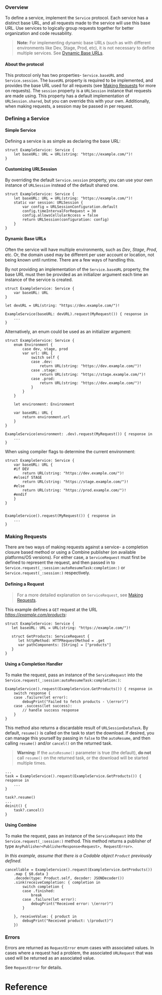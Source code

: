 ### Overview

To define a service, implement the `Service` protocol. Each service has a distinct base URL, and all requests made
to the service will use this base URL. Use services to logically group requests together for better organization and code
reusability.

> **Note:** For implementing dynamic base URLs (such as with different environments like Dev, Stage, Prod, etc), 
> it is not necessary to define multiple services. See [Dynamic Base URLs](#dynamicURL).

#### About the protocol
This protocol only has two properties- `Service.baseURL` and `Service.session`. The `baseURL` property is required to be
implemented, and provides the base URL used for all requests (see [Making Requests](Making%20Requests.html) for more on requests). The `session` property is a `URLSession` instance that requests are made using. This property has a default implementation of `URLSession.shared`, but you can override this with your own. Additionally, when making requests,
a session may be passed in per request.

### Defining a Service

#### Simple Service

Defining a service is as simple as declaring the base URL:

```
struct ExampleService: Service {
    let baseURL: URL = URL(string: "https://example.com/")!
}
```

#### Customizing URLSession

By overriding the default `Service.session` property, you can use your own instance of `URLSession` instead of the default shared one.

```
struct ExampleService: Service {
    let baseURL: URL = URL(string: "https://example.com/")!
    static var session: URLSession {
        var config = URLSessionConfiguration.default
        config.timeIntervalForRequest = 30
        config.allowsCellularAccess = false
        return URLSession(configuration: config)
    }
}
```
<a name="dynamicURL"></a>

#### Dynamic Base URLs

Often the service will have multiple environments, such as _Dev_, _Stage_, _Prod_, etc. Or, the domain used may be
different per user account or location, not being known until runtime. There are a few ways of handling this.

By not providing an implementation of the `Service.baseURL` property, the base URL must then be provided as an initializer argument each time an instance of the service is created.

```
struct ExampleService: Service {
    var baseURL: URL
}

let devURL = URL(string: "https://dev.example.com/")!

ExampleService(baseURL: devURL).request(MyRequest()) { response in
    ...
}
```
Alternatively, an enum could be used as an initializer argument:
```
struct ExampleService: Service {
    enum Environment {
        case dev, stage, prod
        var url: URL {
            switch self {
            case .dev:
                return URL(string: "https://dev.example.com/")!
            case .stage:
                return URL(string: "https://stage.example.com/")!
            case .prod:
                return URL(string: "https://dev.example.com/")!
            }
        }
    }
    
    let environment: Environment
    
    var baseURL: URL {
        return environment.url
    }
}

ExampleService(environment: .dev).request(MyRequest()) { response in
    ...
}
```
When using compiler flags to determine the current environment:
```
struct ExampleService: Service {
    var baseURL: URL {
    #if DEV
        return URL(string: "https://dev.example.com/")!
    #elseif STAGE
        return URL(string: "https://stage.example.com/")!
    #else
        return URL(string: "https://prod.example.com/")!
    #endif
    }
}


ExampleService().request(MyRequest()) { response in
    ...
}
```

### Making Requests

There are two ways of making requests against a service- a completion closure based method or using a Combine publisher
(on available platforms/OS versions). For either case, a `ServiceRequest` must first be defined to represent the request, and then passed in to `Service.request(_:session:autoResumeTask:completion:)` or `Service.request(_:session:)`
respectively.

#### Defining a Request

> For a more detailed explanation on `ServiceRequest`, see [Making Requests](Making%20Requests.html).

This example defines a `GET` request at the URL _https://example.com/products_:

```
struct ExampleService: Service {
   let baseURL: URL = URL(string: "https://example.com/")!
   
   struct GetProducts: ServiceRequest {
      let httpMethod: HTTPRequestMethod = .get
      var pathComponents: [String] = ["products"]
   }
}
```

#### Using a Completion Handler

To make the request, pass an instance of the `ServiceRequest` into the
`Service.request(_:session:autoResumeTask:completion:)`:
```
ExampleService().request(ExampleService.GetProducts()) { response in
    switch response {
    case .failure(let error):
        debugPrint("Failed to fetch products - \(error)")
    case .success(let success):
        // handle success response
    }
}
```

This method also returns a discardable result of `URLSessionDataTask`. By default, `resume()` is called on the task to
start the download. If desired, you can manage this yourself by passing in `false` to the `autoResume`, and then calling `resume()` and/or `cancel()` on the returned task.

> **Warning:** If the `autoResume()` parameter is true (the default), **do not** call `resume()` on the returned task, or
> the download will be started multiple times.

```
...
task = ExampleService().request(ExampleService.GetProducts()) { response in
    ...
}

task?.resume()
...
deinit() {
    task?.cancel()
}
```

#### Using Combine

To make the request, pass an instance of the `ServiceRequest` into the `Service.request(_:session:)` method. This 
method returns a publisher of type `AnyPublisher<PublisherResponse<Request>, RequestError>`.

_In this example, assume that there is a Codable object `Product` previously defined._

```
cancellable = ExampleService().request(ExampleService.GetProducts())
    .map { $0.data }
    .decode(type: Product.self, decoder: JSONDecoder())
    .sink(receiveCompletion: { completion in
        switch completion {
        case .finished:
            break
        case .failure(let error):
            debugPrint("Received error: \(error)")
        }

    }, receiveValue: { product in
        debugPrint("Received product: \(product)")
    })
```

### Errors

Errors are returned as `RequestError` enum cases with associated values. In cases where a request had a problem, the
associated `URLRequest` that was used will be returned as an associated value.

See `RequestError` for details.

# Reference

